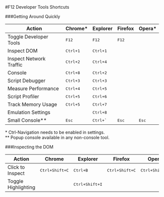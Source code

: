 #F12 Developer Tools Shortcuts

###Getting Around Quickly

| Action                  | Chrome*           | Explorer          | Firefox        | Opera*         |
|-------------------------|-------------------|-------------------|----------------|----------------|
| Toggle Developer Tools  | <kbd>F12</kbd>    | <kbd>F12</kbd>    | <kbd>F12</kbd> |
| Inspect DOM             | <kbd>Ctrl+1</kbd> | <kbd>Ctrl+1</kbd> |
| Inspect Network Traffic | <kbd>Ctrl+2</kbd> | <kbd>Ctrl+4</kbd> |
| Console                 | <kbd>Ctrl+8</kbd> | <kbd>Ctrl+2</kbd> |
| Script Debugger         | <kbd>Ctrl+3</kbd> | <kbd>Ctrl+3</kbd> |
| Measure Performance     | <kbd>Ctrl+4</kbd> | <kbd>Ctrl+5</kbd> |
| Script Profiler         | <kbd>Ctrl+5</kbd> | <kbd>Ctrl+6</kbd> |
| Track Memory Usage      | <kbd>Ctrl+5</kbd> | <kbd>Ctrl+7</kbd> |
| Emulation Settings      |                   | <kbd>Ctrl+8</kbd> |
| Small Console**         | <kbd>Esc</kbd>    | <kbd>Ctrl+`</kbd> | <kbd>Esc</kbd> | <kbd>Esc</kbd> |

\* Ctrl-Navigation needs to be enabled in settings.<br>
\** Popup console available in any non-console tool.

###Inspecting the DOM

| Action              | Chrome                  | Explorer                | Firefox                 | Opera                   |
|---------------------|-------------------------|-------------------------|-------------------------|-------------------------|
| Click to Inspect    | <kbd>Ctrl+Shift+C</kbd> | <kbd>Ctrl+B</kbd>       | <kbd>Ctrl+Shift+C</kbd> | <kbd>Ctrl+Shift+C</kbd> |
| Toggle Highlighting |                         | <kbd>Ctrl+Shift+I</kbd>
